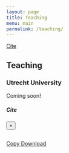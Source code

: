 ```yaml
---
layout: page
title: Teaching
menu: main
permalink: /teaching/
---
```


<a href="#" class="btn btn-outline-primary btn-page-header js-cite-modal"
        data-filename="https://jacopoto.github.io/assets/bibtex_cite/bcm_ej.bib">
  Cite
</a>

## Teaching

### Utrecht University

Coming soon!
<p> </p>
<div id="modal" class="modal fade" role="dialog">
  <div class="modal-dialog">
    <div class="modal-content">
      <div class="modal-header">
        <h5 class="modal-title">Cite</h5>
        <button type="button" class="close" data-dismiss="modal" aria-label="Close">
          <span aria-hidden="true">&times;</span>
        </button>
      </div>
      <div class="modal-body">
        <pre><code class="tex hljs"></code></pre>
      </div>
      <div class="modal-footer">
        <a class="btn btn-outline-primary my-1 js-copy-cite" href="#" target="_blank">
          <i class="fas fa-copy"></i> Copy
        </a>
        <a class="btn btn-outline-primary my-1 js-download-cite" href="#" target="_blank">
          <i class="fas fa-download"></i> Download
        </a>
        <div id="modal-error"></div>
      </div>
    </div>
  </div>
</div>
